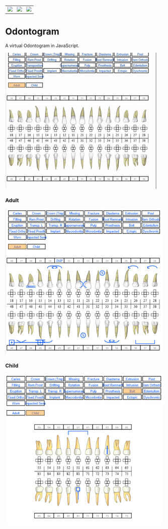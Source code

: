 <table>
  <tr>
    <td>
        <img src="https://img.shields.io/github/stars/bardurt/odontograma?style=plastic"/>
    </td>
    <td>
      <img src="https://img.shields.io/github/forks/bardurt/odontograma?style=plastic"/>
    </td>
    <td>
      <img src ="https://img.shields.io/github/license/bardurt/odontograma?style=plastic"/> 
    </td>
  </tr>
</table>

# Odontogram
A virtual Odontogram in JavaScript.

![demo](docs/demo.gif)


### Adult
![odontograma](docs/preview_adult_teeth.png)



### Child
![odontograma](docs/preview_child_teeth.png)
